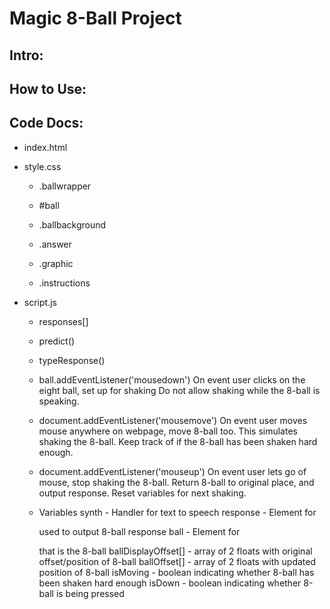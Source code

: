 # Magic 8-Ball Project

## Intro:


## How to Use:


## Code Docs:
- index.html  
  
- style.css  

  - .ballwrapper  
   
  - #ball  
    
  - .ballbackground  
    
  - .answer  
    
  - .graphic  
    
  - .instructions  
    
- script.js  
    
  - responses[]  
    
  - predict()
  
  - typeResponse()

  - ball.addEventListener('mousedown')
    On event user clicks on the eight ball, set up for shaking
    Do not allow shaking while the 8-ball is speaking.

  - document.addEventListener('mousemove')
    On event user moves mouse anywhere on webpage, move 8-ball
    too. This simulates shaking the 8-ball. Keep track of if
    the 8-ball has been shaken hard enough.

  - document.addEventListener('mouseup')
    On event user lets go of mouse, stop shaking the 8-ball.
    Return 8-ball to original place, and output response. Reset
    variables for next shaking.

  - Variables
    synth - Handler for text to speech
    response - Element for <p> used to output 8-ball response
    ball - Element for <div> that is the 8-ball
    ballDisplayOffset[] - array of 2 floats with original offset/position of 8-ball
    ballOffset[] - array of 2 floats with updated position of 8-ball
    isMoving - boolean indicating whether 8-ball has been shaken hard enough
    isDown - boolean indicating whether 8-ball is being pressed

